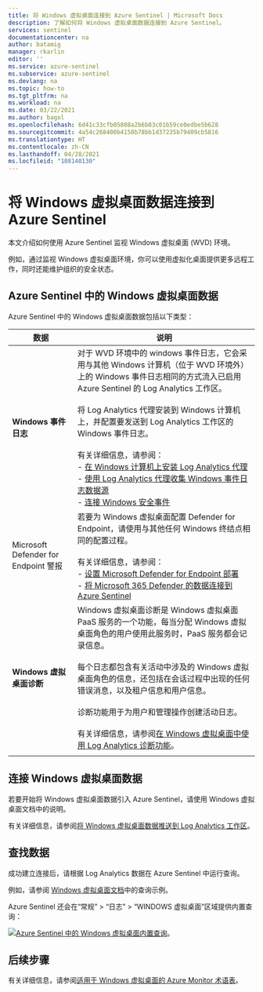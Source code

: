 ```yaml
---
title: 将 Windows 虚拟桌面连接到 Azure Sentinel | Microsoft Docs
description: 了解如何将 Windows 虚拟桌面数据连接到 Azure Sentinel。
services: sentinel
documentationcenter: na
author: batamig
manager: rkarlin
editor: ''
ms.service: azure-sentinel
ms.subservice: azure-sentinel
ms.devlang: na
ms.topic: how-to
ms.tgt_pltfrm: na
ms.workload: na
ms.date: 03/22/2021
ms.author: bagol
ms.openlocfilehash: 6d41c33cfb05808a2b6b83c01b59ce0edbe5b628
ms.sourcegitcommit: 4a54c268400b4158b78bb1d37235b79409cb5816
ms.translationtype: HT
ms.contentlocale: zh-CN
ms.lasthandoff: 04/28/2021
ms.locfileid: "108140130"
---
```

# <a name="connect-windows-virtual-desktop-data-to-azure-sentinel"></a>将 Windows 虚拟桌面数据连接到 Azure Sentinel

本文介绍如何使用 Azure Sentinel 监视 Windows 虚拟桌面 (WVD) 环境。

例如，通过监视 Windows 虚拟桌面环境，你可以使用虚拟化桌面提供更多远程工作，同时还能维护组织的安全状态。

## <a name="windows-virtual-desktop-data-in-azure-sentinel"></a>Azure Sentinel 中的 Windows 虚拟桌面数据

Azure Sentinel 中的 Windows 虚拟桌面数据包括以下类型：


|数据  |说明  |
|---------|---------|
|**Windows 事件日志**     |  对于 WVD 环境中的 windows 事件日志，它会采用与其他 Windows 计算机（位于 WVD 环境外）上的 Windows 事件日志相同的方式流入已启用 Azure Sentinel 的 Log Analytics 工作区。 <br><br>将 Log Analytics 代理安装到 Windows 计算机上，并配置要发送到 Log Analytics 工作区的 Windows 事件日志。<br><br>有关详细信息，请参阅：<br>- [在 Windows 计算机上安装 Log Analytics 代理](/azure/azure-monitor/agents/agent-windows)<br>- [使用 Log Analytics 代理收集 Windows 事件日志数据源](/azure/azure-monitor/agents/data-sources-windows-events)<br>- [连接 Windows 安全事件](connect-windows-security-events.md)       |
|Microsoft Defender for Endpoint 警报     |  若要为 Windows 虚拟桌面配置 Defender for Endpoint，请使用与其他任何 Windows 终结点相同的配置过程。 <br><br>有关详细信息，请参阅： <br>- [设置 Microsoft Defender for Endpoint 部署](/windows/security/threat-protection/microsoft-defender-atp/production-deployment)<br>- [将 Microsoft 365 Defender 的数据连接到 Azure Sentinel](connect-microsoft-365-defender.md)       |
|**Windows 虚拟桌面诊断**     | Windows 虚拟桌面诊断是 Windows 虚拟桌面 PaaS 服务的一个功能，每当分配 Windows 虚拟桌面角色的用户使用此服务时，PaaS 服务都会记录信息。 <br><br>每个日志都包含有关活动中涉及的 Windows 虚拟桌面角色的信息，还包括在会话过程中出现的任何错误消息，以及租户信息和用户信息。 <br><br>诊断功能用于为用户和管理操作创建活动日志。 <br><br>有关详细信息，请参阅[在 Windows 虚拟桌面中使用 Log Analytics 诊断功能](/azure/virtual-desktop/virtual-desktop-fall-2019/diagnostics-log-analytics-2019)。        |
|     |         |

## <a name="connect-windows-virtual-desktop-data"></a>连接 Windows 虚拟桌面数据

若要开始将 Windows 虚拟桌面数据引入 Azure Sentinel，请使用 Windows 虚拟桌面文档中的说明。

有关详细信息，请参阅[将 Windows 虚拟桌面数据推送到 Log Analytics 工作区](../virtual-desktop/diagnostics-log-analytics.md)。

## <a name="find-your-data"></a>查找数据

成功建立连接后，请根据 Log Analytics 数据在 Azure Sentinel 中运行查询。

例如，请参阅 [Windows 虚拟桌面文档](../virtual-desktop/diagnostics-log-analytics.md)中的查询示例。


Azure Sentinel 还会在“常规” > “日志” > “WINDOWS 虚拟桌面”区域提供内置查询：

[![Azure Sentinel 中的 Windows 虚拟桌面内置查询](media/connect-windows-virtual-desktop/windows-virtual-desktop-queries.png)](media/connect-windows-virtual-desktop/windows-virtual-desktop-queries.png#lightbox)。

## <a name="next-steps"></a>后续步骤


有关详细信息，请参阅[适用于 Windows 虚拟桌面的 Azure Monitor 术语表](../virtual-desktop/azure-monitor-glossary.md)。